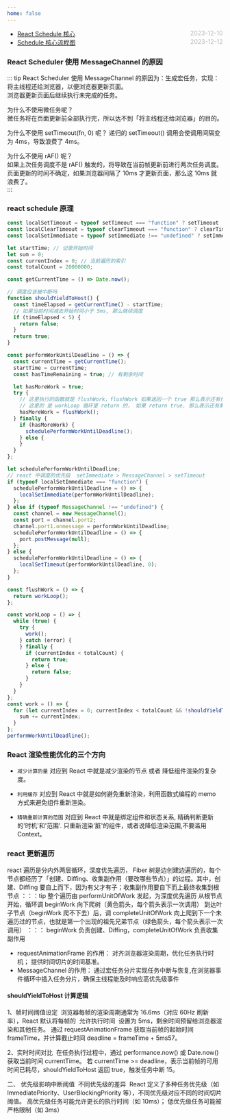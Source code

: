 ```yaml
---
home: false
---
```


- [React Schedule 核心](https://juejin.cn/post/7208222652619800613#heading-5) <span style="color:#bbb; float:right">2023-12-10</span>
- [Schedule 核心流程图](https://zhuanlan.zhihu.com/p/450267610?utm_id=0) <span style="color:#bbb; float:right">2023-12-12</span>

### React Scheduler 使用 MessageChannel 的原因

::: tip
React Scheduler 使用 MessageChannel 的原因为：生成宏任务，实现：  
将主线程还给浏览器，以便浏览器更新页面。  
浏览器更新页面后继续执行未完成的任务。

为什么不使用微任务呢？  
微任务将在页面更新前全部执行完，所以达不到「将主线程还给浏览器」的目的。

为什么不使用 setTimeout(fn, 0) 呢？
递归的 setTimeout() 调用会使调用间隔变为 4ms，导致浪费了 4ms。

为什么不使用 rAF() 呢？  
如果上次任务调度不是 rAF() 触发的，将导致在当前帧更新前进行两次任务调度。  
页面更新的时间不确定，如果浏览器间隔了 10ms 才更新页面，那么这 10ms 就浪费了。  
:::

### react schedule 原理

```js
const localSetTimeout = typeof setTimeout === "function" ? setTimeout : null;
const localClearTimeout = typeof clearTimeout === "function" ? clearTimeout : null;
const localSetImmediate = typeof setImmediate !== "undefined" ? setImmediate : null;

let startTime; // 记录开始时间
let sum = 0;
const currentIndex = 0; // 当前遍历的索引
const totalCount = 20000000;

const getCurrentTime = () => Date.now();

// 调度应该被中断吗
function shouldYieldToHost() {
  const timeElapsed = getCurrentTime() - startTime;
  // 如果当前时间减去开始时间小于 5ms, 那么继续调度
  if (timeElapsed < 5) {
    return false;
  }
  return true;
}

const performWorkUntilDeadline = () => {
  const currentTime = getCurrentTime();
  startTime = currentTime;
  const hasTimeRemaining = true; // 有剩余时间

  let hasMoreWork = true;
  try {
    // 这里执行的函数就是 flushWork，flushWork 如果返回一个 true 那么表示还有任务
    // 这里的 是 workLoop 循环里 return 的， 如果 return true, 那么表示还有剩余的任务，只是时间用完了，被中断了
    hasMoreWork = flushWork();
  } finally {
    if (hasMoreWork) {
      schedulePerformWorkUntilDeadline();
    } else {
    }
  }
};

let schedulePerformWorkUntilDeadline;
// react 中调度的优先级  setImmediate > MessageChannel > setTimeout
if (typeof localSetImmediate === "function") {
  schedulePerformWorkUntilDeadline = () => {
    localSetImmediate(performWorkUntilDeadline);
  };
} else if (typeof MessageChannel !== "undefined") {
  const channel = new MessageChannel();
  const port = channel.port2;
  channel.port1.onmessage = performWorkUntilDeadline;
  schedulePerformWorkUntilDeadline = () => {
    port.postMessage(null);
  };
} else {
  schedulePerformWorkUntilDeadline = () => {
    localSetTimeout(performWorkUntilDeadline, 0);
  };
}

const flushWork = () => {
  return workLoop();
};

const workLoop = () => {
  while (true) {
    try {
      work();
    } catch (error) {
    } finally {
      if (currentIndex < totalCount) {
        return true;
      } else {
        return false;
      }
    }
  }
};
const work = () => {
  for (let currentIndex = 0; currentIndex < totalCount && !shouldYieldToHost(); currentIndex++) {
    sum += currentIndex;
  }
};
performWorkUntilDeadline();
```

### React 渲染性能优化的三个方向

- `减少计算的量` 对应到 React 中就是减少渲染的节点 或者 降低组件渲染的复杂度。

- `利用缓存` 对应到 React 中就是如何避免重新渲染，利用函数式编程的 memo 方式来避免组件重新渲染。

- `精确重新计算的范围` 对应到 React 中就是绑定组件和状态关系, 精确判断更新的'时机'和'范围'. 只重新渲染'脏'的组件，或者说降低渲染范围,不要滥用 Context。

### react 更新遍历

react 遍历是分内外两层循环，深度优先遍历，
Fiber 树是边创建边遍历的，每个节点都经历了「创建、Diffing、收集副作用（要改哪些节点）」的过程。其中，创建、Diffing 要自上而下，因为有父才有子；收集副作用要自下而上最终收集到根节点
：：：tip
整个遍历由 performUnitOfWork 发起，为深度优先遍历
从根节点开始，循环调 beginWork 向下爬树（黄色箭头，每个箭头表示一次调用）
到达叶子节点（beginWork 爬不下去）后，调 completeUnitOfWork 向上爬到下一个未遍历过的节点，也就是第一个出现的祖先兄弟节点（绿色箭头，每个箭头表示一次调用）
：：：
beginWork 负责创建、Diffing，completeUnitOfWork 负责收集副作用

- requestAnimationFrame 的作用：
  对齐浏览器渲染周期，优化任务执行时机；
  提供时间切片的时间基准。
- MessageChannel 的作用：
  通过宏任务分片实现任务中断与恢复,在浏览器事件循环中插入任务分片，确保主线程能及时响应高优先级事件

#### shouldYieldToHost 计算逻辑

‌1、帧时间阈值设定 ‌
浏览器每帧的渲染周期通常为 16.6ms（对应 60Hz 刷新率），React 默认将每帧的 ‌ 允许执行时间 ‌ 设置为 5ms，剩余时间预留给浏览器渲染和其他任务。
通过 requestAnimationFrame 获取当前帧的起始时间 frameTime，并计算截止时间 deadline = frameTime + 5ms57。

‌2、实时时间对比 ‌
在任务执行过程中，通过 performance.now() 或 Date.now() 获取当前时间 currentTime。
若 currentTime >= deadline，表示当前帧的可用时间已耗尽，shouldYieldToHost 返回 true，触发任务中断 15。

二、‌ 优先级影响中断阈值 ‌
不同优先级的差异 ‌
React 定义了多种任务优先级（如 ImmediatePriority、UserBlockingPriority 等），不同优先级对应不同的时间切片阈值。
高优先级任务可能允许更长的执行时间（如 10ms）；
低优先级任务可能被严格限制（如 3ms）
